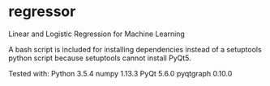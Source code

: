 # regressor
Linear and Logistic Regression for Machine Learning

A bash script is included for installing dependencies
instead of a setuptools python script because setuptools
cannot install PyQt5.

Tested with:
Python 3.5.4
numpy 1.13.3
PyQt 5.6.0
pyqtgraph 0.10.0

